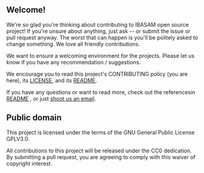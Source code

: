## Welcome!

We're so glad you're thinking about contributing to IBASAM open source project! If you're unsure about anything, just ask -- or submit the issue or pull request anyway. The worst that can happen is you'll be politely asked to change something. We love all friendly contributions.

We want to ensure a welcoming environment for the projects. Please let us know if you have any recommendation / suggestions.

We encourage you to read this project's CONTRIBUTING policy (you are here), its [LICENSE](LICENSE.md), and its [README](README.md).

If you have any questions or want to read more, check out the referencesin [README](README.md) , or just [shoot us an email](mailto:mathieu.buor@inra.fr).

## Public domain

This project is licensed under the terms of the GNU General Public License GPLV3.0.

All contributions to this project will be released under the CC0 dedication. By submitting a pull request, you are agreeing to comply with this waiver of copyright interest.

